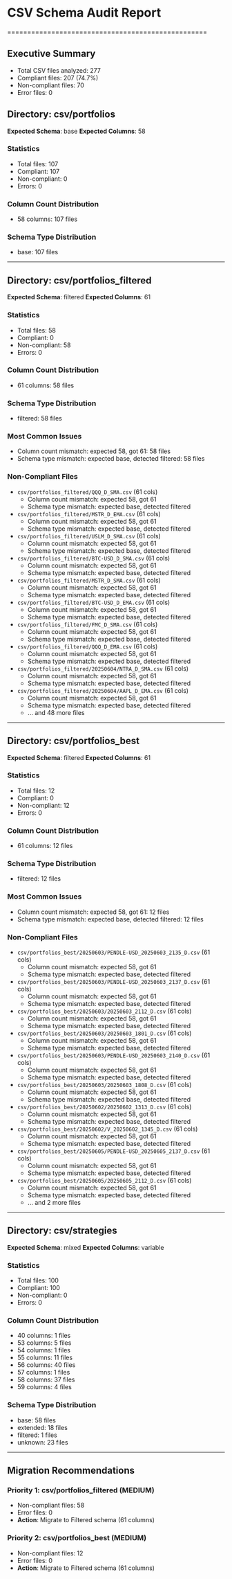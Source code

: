 # CSV Schema Audit Report

==================================================

## Executive Summary

- Total CSV files analyzed: 277
- Compliant files: 207 (74.7%)
- Non-compliant files: 70
- Error files: 0

## Directory: csv/portfolios

**Expected Schema**: base
**Expected Columns**: 58

### Statistics

- Total files: 107
- Compliant: 107
- Non-compliant: 0
- Errors: 0

### Column Count Distribution

- 58 columns: 107 files

### Schema Type Distribution

- base: 107 files

---

## Directory: csv/portfolios_filtered

**Expected Schema**: filtered
**Expected Columns**: 61

### Statistics

- Total files: 58
- Compliant: 0
- Non-compliant: 58
- Errors: 0

### Column Count Distribution

- 61 columns: 58 files

### Schema Type Distribution

- filtered: 58 files

### Most Common Issues

- Column count mismatch: expected 58, got 61: 58 files
- Schema type mismatch: expected base, detected filtered: 58 files

### Non-Compliant Files

- `csv/portfolios_filtered/QQQ_D_SMA.csv` (61 cols)
  - Column count mismatch: expected 58, got 61
  - Schema type mismatch: expected base, detected filtered
- `csv/portfolios_filtered/MSTR_D_EMA.csv` (61 cols)
  - Column count mismatch: expected 58, got 61
  - Schema type mismatch: expected base, detected filtered
- `csv/portfolios_filtered/USLM_D_SMA.csv` (61 cols)
  - Column count mismatch: expected 58, got 61
  - Schema type mismatch: expected base, detected filtered
- `csv/portfolios_filtered/BTC-USD_D_SMA.csv` (61 cols)
  - Column count mismatch: expected 58, got 61
  - Schema type mismatch: expected base, detected filtered
- `csv/portfolios_filtered/MSTR_D_SMA.csv` (61 cols)
  - Column count mismatch: expected 58, got 61
  - Schema type mismatch: expected base, detected filtered
- `csv/portfolios_filtered/BTC-USD_D_EMA.csv` (61 cols)
  - Column count mismatch: expected 58, got 61
  - Schema type mismatch: expected base, detected filtered
- `csv/portfolios_filtered/FMC_D_SMA.csv` (61 cols)
  - Column count mismatch: expected 58, got 61
  - Schema type mismatch: expected base, detected filtered
- `csv/portfolios_filtered/QQQ_D_EMA.csv` (61 cols)
  - Column count mismatch: expected 58, got 61
  - Schema type mismatch: expected base, detected filtered
- `csv/portfolios_filtered/20250604/NTRA_D_SMA.csv` (61 cols)
  - Column count mismatch: expected 58, got 61
  - Schema type mismatch: expected base, detected filtered
- `csv/portfolios_filtered/20250604/AAPL_D_EMA.csv` (61 cols)
  - Column count mismatch: expected 58, got 61
  - Schema type mismatch: expected base, detected filtered
  - ... and 48 more files

---

## Directory: csv/portfolios_best

**Expected Schema**: filtered
**Expected Columns**: 61

### Statistics

- Total files: 12
- Compliant: 0
- Non-compliant: 12
- Errors: 0

### Column Count Distribution

- 61 columns: 12 files

### Schema Type Distribution

- filtered: 12 files

### Most Common Issues

- Column count mismatch: expected 58, got 61: 12 files
- Schema type mismatch: expected base, detected filtered: 12 files

### Non-Compliant Files

- `csv/portfolios_best/20250603/PENDLE-USD_20250603_2135_D.csv` (61 cols)
  - Column count mismatch: expected 58, got 61
  - Schema type mismatch: expected base, detected filtered
- `csv/portfolios_best/20250603/PENDLE-USD_20250603_2137_D.csv` (61 cols)
  - Column count mismatch: expected 58, got 61
  - Schema type mismatch: expected base, detected filtered
- `csv/portfolios_best/20250603/20250603_2112_D.csv` (61 cols)
  - Column count mismatch: expected 58, got 61
  - Schema type mismatch: expected base, detected filtered
- `csv/portfolios_best/20250603/20250603_1801_D.csv` (61 cols)
  - Column count mismatch: expected 58, got 61
  - Schema type mismatch: expected base, detected filtered
- `csv/portfolios_best/20250603/PENDLE-USD_20250603_2140_D.csv` (61 cols)
  - Column count mismatch: expected 58, got 61
  - Schema type mismatch: expected base, detected filtered
- `csv/portfolios_best/20250603/20250603_1808_D.csv` (61 cols)
  - Column count mismatch: expected 58, got 61
  - Schema type mismatch: expected base, detected filtered
- `csv/portfolios_best/20250602/20250602_1313_D.csv` (61 cols)
  - Column count mismatch: expected 58, got 61
  - Schema type mismatch: expected base, detected filtered
- `csv/portfolios_best/20250602/V_20250602_1345_D.csv` (61 cols)
  - Column count mismatch: expected 58, got 61
  - Schema type mismatch: expected base, detected filtered
- `csv/portfolios_best/20250605/PENDLE-USD_20250605_2137_D.csv` (61 cols)
  - Column count mismatch: expected 58, got 61
  - Schema type mismatch: expected base, detected filtered
- `csv/portfolios_best/20250605/20250605_2112_D.csv` (61 cols)
  - Column count mismatch: expected 58, got 61
  - Schema type mismatch: expected base, detected filtered
  - ... and 2 more files

---

## Directory: csv/strategies

**Expected Schema**: mixed
**Expected Columns**: variable

### Statistics

- Total files: 100
- Compliant: 100
- Non-compliant: 0
- Errors: 0

### Column Count Distribution

- 40 columns: 1 files
- 53 columns: 5 files
- 54 columns: 1 files
- 55 columns: 11 files
- 56 columns: 40 files
- 57 columns: 1 files
- 58 columns: 37 files
- 59 columns: 4 files

### Schema Type Distribution

- base: 58 files
- extended: 18 files
- filtered: 1 files
- unknown: 23 files

---

## Migration Recommendations

### Priority 1: csv/portfolios_filtered (MEDIUM)

- Non-compliant files: 58
- Error files: 0
- **Action**: Migrate to Filtered schema (61 columns)

### Priority 2: csv/portfolios_best (MEDIUM)

- Non-compliant files: 12
- Error files: 0
- **Action**: Migrate to Filtered schema (61 columns)

